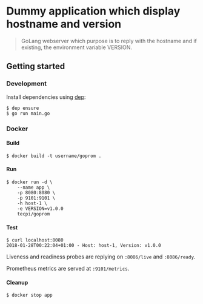 Dummy application which display hostname and version
====================================================

> GoLang webserver which purpose is to reply with the hostname and if existing, the environment variable VERSION.

## Getting started

### Development

Install dependencies using [dep](https://github.com/golang/dep):

```
$ dep ensure
$ go run main.go
```

### Docker

#### Build

```
$ docker build -t username/goprom .
```

#### Run

```
$ docker run -d \
    --name app \
    -p 8080:8080 \
    -p 9101:9101 \
    -h host-1 \
    -e VERSION=v1.0.0
    tecpi/goprom
```

#### Test

```
$ curl localhost:8080
2018-01-28T00:22:04+01:00 - Host: host-1, Version: v1.0.0
```

Liveness and readiness probes are replying on `:8086/live` and `:8086/ready`.

Prometheus metrics are served at `:9101/metrics`.

#### Cleanup

```
$ docker stop app
```
